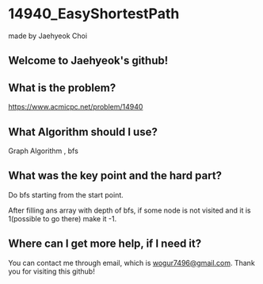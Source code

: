 # 14940_EasyShortestPath

made by Jaehyeok Choi

## Welcome to Jaehyeok's github!

## What is the problem?

https://www.acmicpc.net/problem/14940

## What Algorithm should I use?

Graph Algorithm , bfs

## What was the key point and the hard part?

Do bfs starting from the start point.

After filling ans array with depth of bfs, if some node is not visited and it is 1(possible to go there) make it -1.

## Where can I get more help, if I need it?

You can contact me through email, which is wogur7496@gmail.com.
Thank you for visiting this github!
